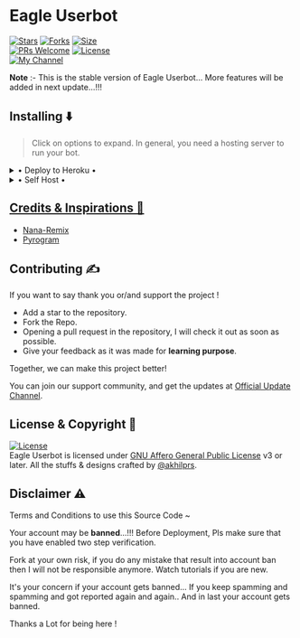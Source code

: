 # Eagle Userbot

[![Stars](https://img.shields.io/github/stars/akhilprs/EagleUserbot?style=flat-square&color=yellow)](https://github.com/akhilprs/EagleUserbot/stargazers)
[![Forks](https://img.shields.io/github/forks/akhilprs/EagleUserbot?style=flat-square&color=orange)](https://github.com/akhilprs/EagleUserbot/fork)
[![Size](https://img.shields.io/github/repo-size/akhilprs/EagleUserbot?style=flat-square&color=green)](https://github.com/akhilprs/EagleUserbot/size)   
[![PRs Welcome](https://img.shields.io/badge/PRs-welcome-brightgreen.svg?style=flat-square)](https://makeapullrequest.com)
[![License](https://img.shields.io/badge/License-AGPL-blue)](https://github.com/akhilprs/EagleUserbot/blob/main/LICENSE)   
[![My Channel](https://img.shields.io/badge/Telegram-Personal%20Channel-informational)](https://telegram.dog/akhilprs)

**Note** :- This is the stable version of Eagle Userbot... More features will be added in next update...!!!

## Installing ⬇️

> Click on options to expand. In general, you need a hosting server to run your bot.

<details>

  <summary> • Deploy to Heroku • </summary>

<h4> The easiest and most convenient way of hosting a bot in Telegram.</h4>

[![Deploy To Heroku](https://www.herokucdn.com/deploy/button.svg)](https://heroku.com/deploy) 

</details>

<details>

  <summary> • Self Host • </summary>

<h4> You can self host your Eagle Userbot. Get a VPS or local server to run the command and follow the steps.</h4>

<p align="left"><a href="https://telegra.ph/How-to-Self-Host-Eagle-Userbot-06-19"><img src="https://img.shields.io/badge/Read%20Quick%20Guide-blue?style=for-the-badge&logo=none" width="150""/</a>  </p>

</details>

## Credits & Inspirations 📝

- [Nana-Remix](https://github.com/karandon24/Nana-Remix)
- [Pyrogram](https://github.com/Pyrogram/Pyrogram)

## Contributing ✍️

If you want to say thank you or/and support the project !

- Add a star to the repository.
- Fork the Repo.
- Opening a pull request in the repository, I will check it out as soon as possible.
- Give your feedback as it was made for **learning purpose**.

Together, we can make this project better!

You can join our support community, and get the updates at [Official Update Channel](https://telegram.dog/EAGLEUB).

## License & Copyright 🔐

[![License](https://www.gnu.org/graphics/agplv3-155x51.png)](LICENSE)   
Eagle Userbot is licensed under [GNU Affero General Public License](https://www.gnu.org/licenses/agpl-3.0.en.html) v3 or later.
All the stuffs & designs crafted by [@akhilprs](https://github.com/akhilprs).

## Disclaimer ⚠️

 Terms and Conditions to use this Source Code ~
      
 Your account may be **banned**...!!!
 Before Deployment, Pls make sure that you have 
 enabled two step verification. 

 Fork at your own risk, 
 if you do any mistake that result into account ban then 
 I will not be responsible anymore. Watch tutorials if you are new.
 
 It's your concern if your account gets banned...
 If you keep spamming and spamming and got reported again and again..
 And in last your account gets banned. 
 
 Thanks a Lot for being here !



